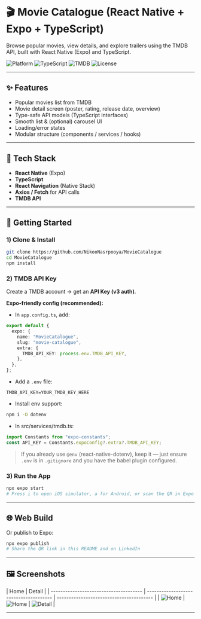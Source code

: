 # 🎬 Movie Catalogue (React Native + Expo + TypeScript)

Browse popular movies, view details, and explore trailers using the TMDB API, built with React Native (Expo) and TypeScript.

![Platform](https://img.shields.io/badge/Expo-React%20Native-blue) ![TypeScript](https://img.shields.io/badge/TypeScript-4%2B-3178c6) ![TMDB](https://img.shields.io/badge/TMDB-API-0dbd8b) ![License](https://img.shields.io/badge/License-MIT-lightgrey)

---

## ✨ Features

- Popular movies list from TMDB
- Movie detail screen (poster, rating, release date, overview)
- Type-safe API models (TypeScript interfaces)
- Smooth list & (optional) carousel UI
- Loading/error states
- Modular structure (components / services / hooks)

---

## 🧱 Tech Stack

- **React Native** (Expo)
- **TypeScript**
- **React Navigation** (Native Stack)
- **Axios / Fetch** for API calls
- **TMDB API**

---

## 🚀 Getting Started

### 1) Clone & Install

```bash
git clone https://github.com/NikooNasrpooya/MovieCatalogue
cd MovieCatalogue
npm install
```

### 2) TMDB API Key

Create a TMDB account → get an **API Key (v3 auth)**.

**Expo-friendly config (recommended):**

- In `app.config.ts`, add:

```ts
export default {
  expo: {
    name: "MovieCatalogue",
    slug: "movie-catalogue",
    extra: {
      TMDB_API_KEY: process.env.TMDB_API_KEY,
    },
  },
};
```

- Add a `.env` file:

```
TMDB_API_KEY=YOUR_TMDB_KEY_HERE
```

- Install env support:

```bash
npm i -D dotenv
```

- In src/services/tmdb.ts:

```ts
import Constants from "expo-constants";
const API_KEY = Constants.expoConfig?.extra?.TMDB_API_KEY;
```

> If you already use `@env` (react-native-dotenv), keep it — just ensure `.env` is in `.gitignore` and you have the babel plugin configured.

### 3) Run the App

```bash
npx expo start
# Press i to open iOS simulator, a for Android, or scan the QR in Expo Go
```

---

## 🌐 Web Build

Or publish to Expo:

```bash
npx expo publish
# Share the QR link in this README and on LinkedIn
```

---

## 🖼️ Screenshots

| Home                                   | Detail                                 |
| -------------------------------------- | -------------------------------------- | ---------------------------------------- |
| ![Home](assets/assets/HomeScreen1.png) | ![Home](assets/assets/HomeScreen2.png) | ![Detail](assets/assets/MovieDetail.png) |

---
